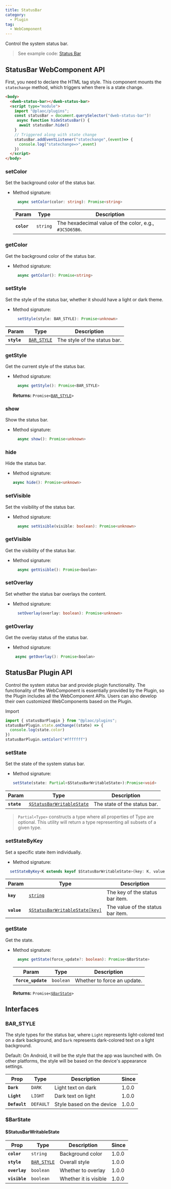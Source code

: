 ```yaml
---
title: StatusBar
category:
  - Plugin
tag:
  - WebComponent
---
```


Control the system status bar.

> See example code: [Status Bar](https://github.com/BioforestChain/dweb_browser/blob/main/plaoc/demo/src/pages/StatusBar.vue)

## StatusBar WebComponent API

First, you need to declare the HTML tag style. This component mounts the `statechange` method, which triggers when there is a state change.

```html
<body>
  <dweb-status-bar></dweb-status-bar>
  <script type="module">
    import "@plaoc/plugins";
    const statusBar = document.querySelector("dweb-status-bar")!
     async function hideStatusBar() {
      await statusBar.hide()
    }
    // Triggered along with state change
    statusBar.addEventListener("statechange",(event)=> {
      console.log("statechange=>",event)
    })
  </script>
</body>
```

### setColor

Set the background color of the status bar.

- Method signature:

  ```ts
    async setColor(color: string): Promise<string>
  ```

  | Param       | Type                | Description                                            |
  | ----------- | ------------------- | ------------------------------------------------------ |
  | **`color`** | <code>string</code> | The hexadecimal value of the color, e.g., `#3C5D65B6`. |

### getColor

Get the background color of the status bar.

- Method signature:

  ```ts
    async getColor(): Promise<string>
  ```

### setStyle

Set the style of the status bar, whether it should have a light or dark theme.

- Method signature:

  ```ts
    setStyle(style: BAR_STYLE): Promise<unknown>
  ```

| Param       | Type                                            | Description                  |
| ----------- | ----------------------------------------------- | ---------------------------- |
| **`style`** | <code><a href="#bar-style">BAR_STYLE</a></code> | The style of the status bar. |

### getStyle

Get the current style of the status bar.

- Method signature:

  ```ts
    async getStyle(): Promise<BAR_STYLE>
  ```

  **Returns:** <code>Promise&lt;<a href="#bar-style">BAR_STYLE</a>&gt;</code>

### show

Show the status bar.

- Method signature:

  ```ts
    async show(): Promise<unknown>
  ```

### hide

Hide the status bar.

- Method signature:

  ```ts
  async hide(): Promise<unknown>
  ```

### setVisible

Set the visibility of the status bar.

- Method signature:

  ```ts
    async setVisible(visible: boolean): Promise<unknown>
  ```

### getVisible

Get the visibility of the status bar.

- Method signature:

  ```ts
    async getVisible(): Promise<boolan>
  ```

### setOverlay

Set whether the status bar overlays the content.

- Method signature:

  ```ts
    setOverlay(overlay: boolean): Promise<unknown>
  ```

### getOverlay

Get the overlay status of the status bar.

- Method signature:

  ```ts
   async getOverlay(): Promise<boolan>
  ```

## StatusBar Plugin API

Control the system status bar and provide plugin functionality. The functionality of the WebComponent is essentially provided by the Plugin, so the Plugin includes all the WebComponent APIs. Users can also develop their own customized WebComponents based on the Plugin.

Import

```ts
import { statusBarPlugin } from "@plaoc/plugins";
statusBarPlugin.state.onChange((state) => {
  console.log(state.color)
})
statusBarPlugin.setColor("#fffffff")
```

### setState

Set the state of the system status bar.

- Method signature:

  ```ts
  setState(state: Partial<$StatusBarWritableState>):Promise<void>
  ```

| Param       | Type                                                                       | Description                  |
| ----------- | -------------------------------------------------------------------------- | ---------------------------- |
| **`state`** | <code><a href="#statusbarwritablestate">$StatusBarWritableState</a></code> | The state of the status bar. |

> `Partial<Type>` constructs a type where all properties of Type are optional. This utility will return a type representing all subsets of a given type.

### setStateByKey

Set a specific state item individually.

- Method signature:

```ts
  setStateByKey<K extends keyof $StatusBarWritableState>(key: K, value: $StatusBarWritableState[key]): Promise<void>
```

| Param       | Type                                                                            | Description                       |
| ----------- | ------------------------------------------------------------------------------- | --------------------------------- |
| **`key`**   | <code><a href="#statusbarwritablestate">string</a></code>                       | The key of the status bar item.   |
| **`value`** | <code><a href="#statusbarwritablestate">$StatusBarWritableState[key]</a></code> | The value of the status bar item. |

### getState

Get the state.

- Method signature:

  ```ts
    async getState(force_update?: boolean): Promise<$BarState>
  ```

  | Param              | Type                 | Description                 |
  | ------------------ | -------------------- | --------------------------- |
  | **`force_update`** | <code>boolean</code> | Whether to force an update. |

  **Returns:** <code>Promise&lt;<a href="#barstate">$BarState</a>&gt;</code>

## Interfaces

### BAR_STYLE

The style types for the status bar, where `Light` represents light-colored text on a dark background, and `Dark` represents dark-colored text on a light background.

Default: On Android, it will be the style that the app was launched with. On other platforms, the style will be based on the device's appearance settings.

| Prop          | Type                 | Description               | Since |
| ------------- | -------------------- | ------------------------- | ----- |
| **`Dark`**    | <code>DARK</code>    | Light text on dark        | 1.0.0 |
| **`Light`**   | <code>LIGHT</code>   | Dark text on light        | 1.0.0 |
| **`Default`** | <code>DEFAULT</code> | Style based on the device | 1.0.0 |

### $BarState

#### $StatusBarWritableState

| Prop          | Type                                            | Description           | Since |
| ------------- | ----------------------------------------------- | --------------------- | ----- |
| **`color`**   | <code>string</code>                             | Background color      | 1.0.0 |
| **`style`**   | <code><a href="#bar-style">BAR_STYLE</a></code> | Overall style         | 1.0.0 |
| **`overlay`** | <code>boolean</code>                            | Whether to overlay    | 1.0.0 |
| **`visible`** | <code>boolean</code>                            | Whether it is visible | 1.0.0 |
